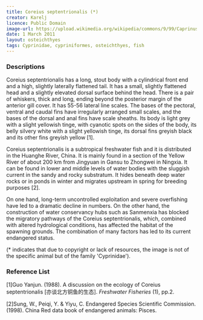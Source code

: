 ```yaml
---
title: Coreius septentrionalis (*)
creator: Karelj
licence: Public Domain
image-url: https://upload.wikimedia.org/wikipedia/commons/9/99/Caprinus_carpio_Prague_Vltava_1.jpg
date: 1 March 2011
layout: osteichthyes
tags: Cyprinidae, cypriniformes, osteichthyes, fish
---
```

### Descriptions

Coreius septentrionalis has a long, stout body with a cylindrical front end and a high, slightly laterally flattened tail. It has a small, slightly flattened head and a slightly elevated dorsal surface behind the head. There is a pair of whiskers, thick and long, ending beyond the posterior margin of the anterior gill cover. It has 55-56 lateral line scales. The bases of the pectoral, ventral and caudal fins have irregularly arranged small scales, and the bases of the dorsal and anal fins have scale sheaths. Its body is light grey with a slight yellowish tinge, with cyanotic spots on the sides of the body, its belly silvery white with a slight yellowish tinge, its dorsal fins greyish black and its other fins greyish yellow [1].

Coreius septentrionalis is a subtropical freshwater fish and it is distributed in the Huanghe River, China. It is mainly found in a section of the Yellow River of about 200 km from Jingyuan in Gansu to Zhongwei in Ningxia. It can be found in lower and middle levels of water bodies with the sluggish current in the sandy and rocky substratum. It hides beneath deep water rocks or in ponds in winter and migrates upstream in spring for breeding purposes [2].

On one hand, long-term uncontrolled exploitation and severe overfishing have led to a dramatic decline in numbers. On the other hand, the construction of water conservancy hubs such as Sanmenxia has blocked the migratory pathways of the Coreius septentrionalis, which, combined with altered hydrological conditions, has affected the habitat of the spawning grounds. The combination of many factors has led to its current endangered status.

(* indicates that due to copyright or lack of resources, the image is not of the specific animal but of the family 'Cyprinidae').


### Reference List
[1]Guo Yanjun. (1988). A discussion on the ecology of Coreius septentrionalis [亦谈北方铜鱼的生态]. _Freshwater Fisheries_ (1), pp.2.

[2]Sung, W., Peiqi, Y. & Yiyu, C. Endangered Species Scientific Commission. (1998). China Red data book of endangered animals: Pisces.  

